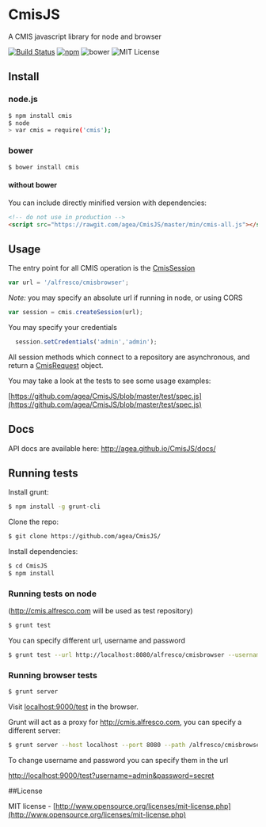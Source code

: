 CmisJS
======

A CMIS javascript library for node and browser

[![Build Status](https://img.shields.io/travis/agea/CmisJS.svg)](https://travis-ci.org/agea/CmisJS)
[![npm](https://img.shields.io/npm/v/cmis.svg)](https://www.npmjs.com/package/cmis)
![bower](https://img.shields.io/bower/v/cmis.svg)
![MIT License](https://img.shields.io/npm/l/cmis.svg)


## Install

### node.js
```bash
$ npm install cmis
$ node
> var cmis = require('cmis');
```

### bower
```bash
$ bower install cmis
```

#### without bower

You can include directly minified version with dependencies:
```html
<!-- do not use in production -->
<script src="https://rawgit.com/agea/CmisJS/master/min/cmis-all.js"></script>
```

## Usage

The entry point for all CMIS operation is the [CmisSession](http://agea.github.io/CmisJS/docs/#!/api/CmisSession)
```javascript
var url = '/alfresco/cmisbrowser';
```

*Note:* you may specify an absolute url if running in node, or using CORS
```javascript
var session = cmis.createSession(url);
```

You may specify your credentials
```javascript
  session.setCredentials('admin','admin');
```

All session methods which connect to a repository are asynchronous, and return a [CmisRequest](http://agea.github.io/CmisJS/docs/#!/api/CmisRequest) object.

You may take a look at the tests to see some usage examples:

[https://github.com/agea/CmisJS/blob/master/test/spec.js](https://github.com/agea/CmisJS/blob/master/test/spec.js)

## Docs

API docs are available here: http://agea.github.io/CmisJS/docs/

## Running tests

Install grunt:
```bash
$ npm install -g grunt-cli
```

Clone the repo:
```bash
$ git clone https://github.com/agea/CmisJS/
```

Install dependencies:
```bash
$ cd CmisJS
$ npm install
```

### Running tests on node

(http://cmis.alfresco.com will be used as test repository)

```bash
$ grunt test
```

You can specify different url, username and password
```bash
$ grunt test --url http://localhost:8080/alfresco/cmisbrowser --username admin --password secret
```

### Running browser tests
```bash
$ grunt server
```

Visit [localhost:9000/test](localhost:9000/test) in the browser.

Grunt will act as a proxy for http://cmis.alfresco.com, you can specify a different server:
```bash
$ grunt server --host localhost --port 8080 --path /alfresco/cmisbrowser
```

To change username and password you can specify them in the url

[http://localhost:9000/test?username=admin&password=secret](http://localhost:9000/test?username=admin&password=secret)

##License

MIT license - [http://www.opensource.org/licenses/mit-license.php](http://www.opensource.org/licenses/mit-license.php)
